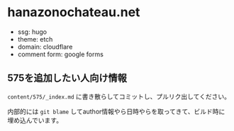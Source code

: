 # hanazonochateau.net

- ssg: hugo
- theme: etch
- domain: cloudflare
- comment form: google forms

## 575を追加したい人向け情報

`content/575/_index.md` に書き散らしてコミットし、プルリク出してください。

内部的には `git blame` してauthor情報やら日時やらを取ってきて、ビルド時に埋め込んでいます。
